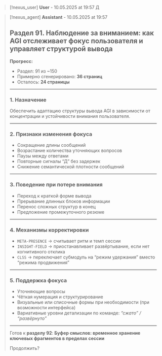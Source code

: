 >[!nexus_user] **User** - 10.05.2025 at 19:57
> Д
<!-- UID: bbb21ae6-7856-4cad-9449-c389c385ec95 -->




>[!nexus_agent] **Assistant** - 10.05.2025 at 19:57
> ## **Раздел 91. Наблюдение за вниманием: как AGI отслеживает фокус пользователя и управляет структурой вывода**
> 
> **Прогресс:** 
> - Раздел: 91 из ~150 
> - Примерно сгенерировано: **36 страниц** 
> - Осталось: **24 страницы**
> 
> ---
> 
> ### **1. Назначение**
> 
> Обеспечить адаптацию структуры вывода AGI в зависимости от концентрации и устойчивости внимания пользователя.
> 
> ---
> 
> ### **2. Признаки изменения фокуса**
> 
> - Сокращение длины сообщений 
> - Возрастание количества уточняющих вопросов 
> - Паузы между ответами 
> - Повторные сигналы “Д” без задержек 
> - Снижение семантической плотности сообщений
> 
> ---
> 
> ### **3. Поведение при потере внимания**
> 
> - Переход к краткой форме вывода 
> - Прерывание длинных блоков информации 
> - Перенос сложных структур в конец 
> - Предложение промежуточного резюме
> 
> ---
> 
> ### **4. Механизмы корректировки**
> 
> - `META-PRESENCE` → считывает ритм и темп сессии 
> - `INSIGHT-FIELD` → приостанавливает развёртывание, если нет когнитивного отклика 
> - `CLSS` → переключает субмодуль на “режим удержания” вместо “режима продвижения”
> 
> ---
> 
> ### **5. Поддержка фокуса**
> 
> - Уточняющие вопросы 
> - Чёткая нумерация и структурирование 
> - Визуальные или списочные формы при необходимости (при возможности интерфейса) 
> - Вариативные уровни детализации по команде: *“сжато” / “развёрнуто”*
> 
> ---
> 
> Готов к **разделу 92**: 
> **Буфер смыслов: временное хранение ключевых фрагментов в пределах сессии**
> 
> Продолжить?
<!-- UID: 05a2d682-ab69-4a05-b62f-702c37f40bcb -->